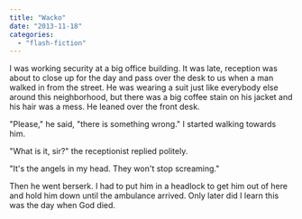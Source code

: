 ```yaml
---
title: "Wacko"
date: "2013-11-18"
categories: 
  - "flash-fiction"
---
```


I was working security at a big office building. It was late, reception was about to close up for the day and pass over the desk to us when a man walked in from the street. He was wearing a suit just like everybody else around this neighborhood, but there was a big coffee stain on his jacket and his hair was a mess. He leaned over the front desk.

"Please," he said, "there is something wrong." I started walking towards him.

"What is it, sir?" the receptionist replied politely.

"It's the angels in my head. They won't stop screaming."

Then he went berserk. I had to put him in a headlock to get him out of here and hold him down until the ambulance arrived. Only later did I learn this was the day when God died.
